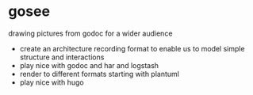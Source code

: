 gosee
=====

drawing pictures from godoc for a wider audience

* create an architecture recording format to enable us to model simple structure and interactions
* play nice with godoc and har and logstash
* render to different formats starting with plantuml
* play nice with hugo
